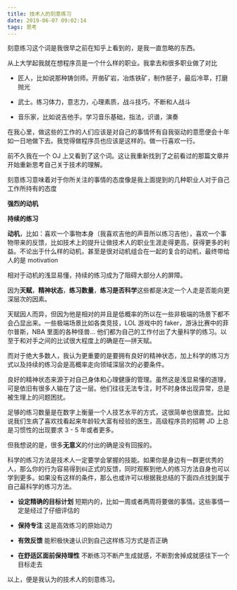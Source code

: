 ```yaml
---
title: 技术人的刻意练习
date: 2019-06-07 09:02:14
tags: 思考
---
```

刻意练习这个词是我很早之前在知乎上看到的，是我一直忽略的东西。

从上大学起我就在想程序员是一个什么样的职业。我拿去和很多职业做了对比

* 匠人，比如说那种铸剑师。开凿矿岩，冶炼铁矿，制作胚子，最后冷萃，打磨抛光

* 武士。练习体力，意志力，心理素质，战斗技巧，不断和人战斗 

* 音乐家，比如说吉他手。学习音乐基础，指法，识谱，演奏

在我心里，做这些的工作的人们应该是对自己的事情怀有自我驱动的意愿便会十年如一日地做下去。我觉得做程序员也应该是这样的。做一行喜欢一行。

前不久我在一个 OJ 上又看到了这个词。这让我重新找到了之前看过的那篇文章并开始重新思考自己关于技术的理解。

刻意练习意味着对于你所关注的事情的态度像是我上面提到的几种职业人对于自己工作所持有的态度

**强烈的动机**

**持续的练习**

**动机**，比如：喜欢一个事物本身（我喜欢吉他的声音所以练习吉他），喜欢一个事物带来的反馈，比如技术上的提升让做技术人的职业生涯走得更高，获得更多的利益。不论出于什么样的动机，甚至是很对动机组合在一起的复合的动机，最终带给人的是 motivation

相对于动机的浅显易懂，持续的练习成为了阻碍大部分人的屏障。

因为**天赋**，**精神状态**，**练习数量**，**练习是否科学**这些都是决定一个人走是否能向更深层次的因素。

天赋因人而异，但因为他是相对的并且是低概率的所以在一些非极端的场景下都不会凸显出来。一些极端场景比如各类竞技，LOL 游戏中的 faker，游泳比赛中的菲尔普斯，NBA 里面的各种怪兽... 他们都为自己的工作付出了大量科学的练习。以至于和对手之间的比试很大程度上的确是在—拼天赋。

而对于绝大多数人，我认为更重要的是要拥有良好的精神状态，加上科学的练习方式以及持续的练习会是高概率走向领域深层次的必要条件。

良好的精神状态来源于对自己身体和心理健康的管理。虽然这是浅显易懂的道理，可是依旧有很多人输在了这一层。他们往往无法专注，时不时身体出现异常，总是被生理上的问题困扰。

足够的练习数量是在数字上衡量一个人技艺水平的方式，这很简单也很直觉。比如说我们生病了喜欢找看起来年龄较大富有经验的医生，高级程序员的招聘 JD 上总是习惯性的出现要求 3 - 5 年或者更多。

但我想说的是，很多**无意义**的付出的确是没有回报的。

科学的练习方法是技术人一定要学会掌握的技能。如果你是身边有一群更优秀的人，那么你的行为容易得到纠正式的反馈，同时观察到他人的练习方法自身也可以学到更多。如果没有这样的条件，那么也或许可以根据我总结的下面四点找到属于自己最科学的练习方法。

* **设定精确的目标计划** 短期内的，比如一周或者两周将要做的事情。这些事情一定是经过了仔细评估的

* **保持专注** 这是高效练习的原始动力

* **有效反馈** 能积极快速认识到自己这样练习方式是否正确

* **在舒适区面前保持理性** 不断练习不断产生成就感，不断割舍掉成就感往下一个目标走去

以上，便是我认为的技术人的刻意练习。

